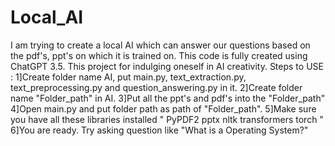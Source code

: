 # Local_AI
I am trying to create a local AI which can answer our questions based on the pdf's, ppt's on which it is trained on.
This code is fully created using ChatGPT 3.5.
This project for indulging oneself in AI creativity.
Steps to USE :
  1]Create folder name AI, put main.py, text_extraction.py, text_preprocessing.py and question_answering.py in it.
  2]Create folder name "Folder_path" in AI.
  3]Put all the ppt's and pdf's into the "Folder_path"
  4]Open main.py and put folder path as path of "Folder_path".
  5]Make sure you have all these libraries installed " PyPDF2 pptx nltk transformers torch "
  6]You are ready.
Try asking question like "What is a Operating System?"

